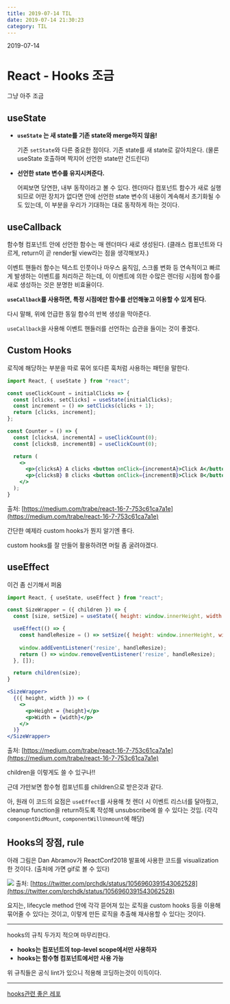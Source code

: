 ```yaml
---
title: 2019-07-14 TIL
date: 2019-07-14 21:30:23
category: TIL
---
```


2019-07-14

# React - Hooks 조금

그냥 아주 조금

## useState

- **`useState` 는 새 state를 기존 state와 merge하지 않음!** 

  기존 `setState`와 다른 중요한 점이다. 기존 state를 새 state로 갈아치운다. (물론 useState 호출하며 짝지어 선언한 state만 건드린다)


- **선언한 state 변수를 유지시켜준다.**

  어찌보면 당연한, 내부 동작이라고 볼 수 있다. 렌더마다 컴포넌트 함수가 새로 실행되므로 어떤 장치가 없다면 안에 선언한 state 변수의 내용이 계속해서 초기화될 수도 있는데, 이 부분을 우리가 기대하는 대로 동작하게 하는 것이다.

## useCallback

함수형 컴포넌트 안에 선언한 함수는 매 렌더마다 새로 생성된다. (클래스 컴포넌트와 다르게, return이 곧 render될 view라는 점을 생각해보자.)

이벤트 핸들러 함수는 텍스트 인풋이나 마우스 움직임, 스크롤 변화 등 연속적이고 빠르게 발생하는 이벤트를 처리하곤 하는데, 이 이벤트에 의한 수많은 렌더링 시점에 함수를 새로 생성하는 것은 분명한 비효율이다.

**`useCallback`를 사용하면, 특정 시점에만 함수를 선언해놓고 이용할 수 있게 된다.**

다시 말해, 위에 언급한 동일 함수의 반복 생성을 막아준다.

`useCallback`을 사용해 이벤트 핸들러를 선언하는 습관을 들이는 것이 좋겠다.


## Custom Hooks

로직에 해당하는 부분을 따로 묶어 또다른 훅처럼 사용하는 패턴을 말한다.

```jsx
import React, { useState } from "react";

const useClickCount = initialClicks => {
  const [clicks, setClicks] = useState(initialClicks);
  const increment = () => setClicks(clicks + 1);
  return [clicks, increment];
};

const Counter = () => {
  const [clicksA, incrementA] = useClickCount(0);
  const [clicksB, incrementB] = useClickCount(0);

  return (
    <>
      <p>{clicksA} A clicks <button onClick={incrementA}>Click A</button></p>
      <p>{clicksB} B clicks <button onClick={incrementB}>Click B</button></p>
    </>
  );
}
```
출처: [https://medium.com/trabe/react-16-7-753c61ca7a1e](https://medium.com/trabe/react-16-7-753c61ca7a1e)

간단한 예제라 custom hooks가 뭔지 알기엔 좋다.

custom hooks를 잘 만들어 활용하려면 머릴 좀 굴려야겠다.

## useEffect

이건 좀 신기해서 퍼옴

```jsx
import React, { useState, useEffect } from "react";

const SizeWrapper = ({ children }) => {  
  const [size, setSize] = useState({ height: window.innerHeight, width: window.innerWidth });

  useEffect(() => {
    const handleResize = () => setSize({ height: window.innerHeight, width: window.innerWidth });
    
    window.addEventListener('resize', handleResize);
    return () => window.removeEventListener('resize', handleResize);
  }, []);

  return children(size);
}

<SizeWrapper>
  {({ height, width }) => (
    <>
      <p>Height = {height}</p>
      <p>Width = {width}</p>
    </>
  )}
</SizeWrapper>
```
출처: [https://medium.com/trabe/react-16-7-753c61ca7a1e](https://medium.com/trabe/react-16-7-753c61ca7a1e)

children을 이렇게도 쓸 수 있구나!!

근데 가만보면 함수형 컴포넌트를 children으로 받은것과 같다.


아, 원래 이 코드의 요점은 `useEffect`를 사용해 첫 렌더 시 이벤트 리스너를 달아줬고, cleanup function을 return하도록 작성해 unsubscribe에 쓸 수 있다는 것임.
(각각 `componentDidMount`, `componentWillUnmount`에 해당)

## Hooks의 장점, rule

아래 그림은 Dan Abramov가 ReactConf2018 발표에 사용한 코드를 visualization한 것이다. (출처에 가면 gif로 볼 수 있다)

![](https://pbs.twimg.com/media/DquJO7rVsAAcYYr.jpg:large)
출처: [https://twitter.com/prchdk/status/1056960391543062528](https://twitter.com/prchdk/status/1056960391543062528)

요지는, lifecycle method 안에 각각 뜯어져 있는 로직을 custom hooks 등을 이용해 묶어줄 수 있다는 것이고, 이렇게 만든 로직을 추출해 재사용할 수 있다는 것이다.

---
hooks의 규칙 두가지 적으며 마무리한다.

- **hooks는 컴포넌트의 top-level scope에서만 사용하자**
- **hooks는 함수형 컴포넌트에서만 사용 가능**

위 규칙들은 공식 lint가 있으니 적용해 코딩하는것이 이득이다.

---

[hooks관련 좋은 레포](https://github.com/rehooks/awesome-react-hooks)
